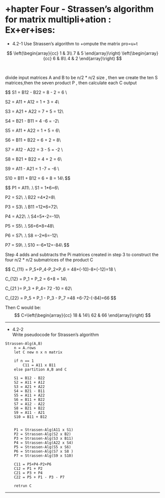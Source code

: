 # +hapter Four - Strassen’s algorithm for matrix multipli+ation : Ex+er+ises:

- 4.2-1
    Use Strassen’s algorithm to +ompute the matrix pro=u+t

$$
\left(\begin{array}{cc} 
1 & 3\\
7 & 5
\end{array}\right)
\left(\begin{array}{cc} 
6 & 8\\ 
4 & 2
\end{array}\right)
$$ 

<br/>

divide input matrices A and B to be n/2 * n/2  size , then we create the ten S matrices,then the seven product P , then calculate each C output

$$
S1 = B12 - B22 = 8 - 2 = 6 \\

S2 = A11 + A12 = 1 + 3 = 4\\

S3 = A21 + A22 = 7 + 5 = 12\\

S4 = B21 - B11 = 4 -6 = -2\\

S5 = A11 + A22 = 1 + 5 = 6\\

S6 = B11 + B22 = 6 + 2 = 8\\

S7 = A12 - A22 = 3 - 5 = -2 \\

S8 = B21 + B22 = 4 + 2 = 6\\

S9 = A11 - A21 = 1 -7 = -6 \\

S10 = B11 + B12 = 6 + 8 = 14\\
$$


$$
P1 = A11\ .\ S1 = 1*6=6\\

P2 = S2\ .\ B22 =4*2=8\\

P3 = S3\ .\ B11 =12*6=72\\

P4 = A22\ .\ S4=5*-2=-10\\

P5 = S5\ .\ S6=6*8=48\\

P6 = S7\ .\ S8 =-2*6=-12\\

P7 = S9\ .\ S10 =-6*12=-84\\
$$

Step 4 adds and subtracts the Pi matrices created in step 3 to construct the four n/2 * n/2 submatrices of the product C

$$
C_{11} = P_5+P_4-P_2+P_6 = 48+(-10)-8+(-12)=18 \\

C_{12} = P_1 + P_2  = 6+8 = 14\\

C_{21 }= P_3 + P_4= 72 -10 = 62\\

C_{22} = P_5 + P_1 - P_3 - P_7 =48 +6-72-(-84)=66
$$

Then C would be:
$$
C=\left(\begin{array}{cc} 
18 & 14\\ 
62 & 66
\end{array}\right)
$$ 



---



- 4.2-2\
    Write pseudocode for Strassen’s algorithm

```
Strassen-Alg(A,B)
    n = A.rows
    let C new n x n matrix
    
    if n == 1
        C11 = A11 x B11
    else partition A,B and C

    S1 = B12 - B22
    S2 = A11 + A12
    S3 = A21 + A22 
    S4 = B21 - B11
    S5 = A11 + A22
    S6 = B11 + B22
    S7 = A12 - A22
    S8 = B21 + B22 
    S9 = A11 - A21
    S10 = B11 + B12 


    P1 = Strassen-Alg(A11 x S1)
    P2 = Strassen-Alg(S2 x B2)
    P3 = Strassen-Alg(S3 x B11)
    P4 = Strassen-Alg(A22 x S4)
    P5 = Strassen-Alg(S5 x S6)
    P6 = Strassen-Alg(S7 x S8 )
    P7 = Strassen-Alg(S9 x S10)

    C11 = P5+P4-P2+P6
    C12 = P1 + P2
    C21 = P3 + P4
    C22 = P5 + P1 - P3 - P7

    retrun C
```
---
